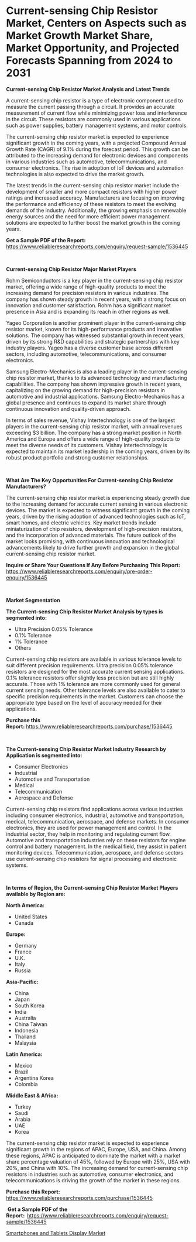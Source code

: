 <p><h1>Current-sensing Chip Resistor Market, Centers on Aspects such as Market Growth Market Share, Market Opportunity, and Projected Forecasts Spanning from 2024 to 2031</h1></p><p><strong>Current-sensing Chip Resistor Market Analysis and Latest Trends</strong></p>
<p><p>A current-sensing chip resistor is a type of electronic component used to measure the current passing through a circuit. It provides an accurate measurement of current flow while minimizing power loss and interference in the circuit. These resistors are commonly used in various applications such as power supplies, battery management systems, and motor controls.</p><p>The current-sensing chip resistor market is expected to experience significant growth in the coming years, with a projected Compound Annual Growth Rate (CAGR) of 9.1% during the forecast period. This growth can be attributed to the increasing demand for electronic devices and components in various industries such as automotive, telecommunications, and consumer electronics. The rise in adoption of IoT devices and automation technologies is also expected to drive the market growth.</p><p>The latest trends in the current-sensing chip resistor market include the development of smaller and more compact resistors with higher power ratings and increased accuracy. Manufacturers are focusing on improving the performance and efficiency of these resistors to meet the evolving demands of the industry. Additionally, the growing emphasis on renewable energy sources and the need for more efficient power management solutions are expected to further boost the market growth in the coming years.</p></p>
<p><strong>Get a Sample PDF of the Report:&nbsp;</strong> <a href="https://www.reliableresearchreports.com/enquiry/request-sample/1536445">https://www.reliableresearchreports.com/enquiry/request-sample/1536445</a></p>
<p>&nbsp;</p>
<p><strong>Current-sensing Chip Resistor Major Market Players</strong></p>
<p><p>Rohm Semiconductors is a key player in the current-sensing chip resistor market, offering a wide range of high-quality products to meet the increasing demand for precision resistors in various industries. The company has shown steady growth in recent years, with a strong focus on innovation and customer satisfaction. Rohm has a significant market presence in Asia and is expanding its reach in other regions as well.</p><p>Yageo Corporation is another prominent player in the current-sensing chip resistor market, known for its high-performance products and innovative solutions. The company has witnessed substantial growth in recent years, driven by its strong R&D capabilities and strategic partnerships with key industry players. Yageo has a diverse customer base across different sectors, including automotive, telecommunications, and consumer electronics.</p><p>Samsung Electro-Mechanics is also a leading player in the current-sensing chip resistor market, thanks to its advanced technology and manufacturing capabilities. The company has shown impressive growth in recent years, capitalizing on the growing demand for high-precision resistors in automotive and industrial applications. Samsung Electro-Mechanics has a global presence and continues to expand its market share through continuous innovation and quality-driven approach.</p><p>In terms of sales revenue, Vishay Intertechnology is one of the largest players in the current-sensing chip resistor market, with annual revenues exceeding $3 billion. The company has a strong market position in North America and Europe and offers a wide range of high-quality products to meet the diverse needs of its customers. Vishay Intertechnology is expected to maintain its market leadership in the coming years, driven by its robust product portfolio and strong customer relationships.</p></p>
<p>&nbsp;</p>
<p><strong>What Are The Key Opportunities For Current-sensing Chip Resistor Manufacturers?</strong></p>
<p><p>The current-sensing chip resistor market is experiencing steady growth due to the increasing demand for accurate current sensing in various electronic devices. The market is expected to witness significant growth in the coming years, driven by the rising adoption of advanced technologies such as IoT, smart homes, and electric vehicles. Key market trends include miniaturization of chip resistors, development of high-precision resistors, and the incorporation of advanced materials. The future outlook of the market looks promising, with continuous innovation and technological advancements likely to drive further growth and expansion in the global current-sensing chip resistor market.</p></p>
<p><strong>Inquire or Share Your Questions If Any Before Purchasing This Report:</strong> <a href="https://www.reliableresearchreports.com/enquiry/pre-order-enquiry/1536445">https://www.reliableresearchreports.com/enquiry/pre-order-enquiry/1536445</a></p>
<p>&nbsp;</p>
<p><strong>Market Segmentation</strong></p>
<p><strong>The Current-sensing Chip Resistor Market Analysis by types is segmented into:</strong></p>
<p><ul><li>Ultra Precision 0.05% Tolerance</li><li>0.1% Tolerance</li><li>1% Tolerance</li><li>Others</li></ul></p>
<p><p>Current-sensing chip resistors are available in various tolerance levels to suit different precision requirements. Ultra precision 0.05% tolerance resistors are designed for the most accurate current sensing applications. 0.1% tolerance resistors offer slightly less precision but are still highly accurate. Those with 1% tolerance are more commonly used for general current sensing needs. Other tolerance levels are also available to cater to specific precision requirements in the market. Customers can choose the appropriate type based on the level of accuracy needed for their applications.</p></p>
<p><strong>Purchase this Report:&nbsp;</strong><a href="https://www.reliableresearchreports.com/purchase/1536445">https://www.reliableresearchreports.com/purchase/1536445</a></p>
<p>&nbsp;</p>
<p><strong>The Current-sensing Chip Resistor Market Industry Research by Application is segmented into:</strong></p>
<p><ul><li>Consumer Electronics</li><li>Industrial</li><li>Automotive and Transportation</li><li>Medical</li><li>Telecommunication</li><li>Aerospace and Defense</li></ul></p>
<p><p>Current-sensing chip resistors find applications across various industries including consumer electronics, industrial, automotive and transportation, medical, telecommunication, aerospace, and defense markets. In consumer electronics, they are used for power management and control. In the industrial sector, they help in monitoring and regulating current flow. Automotive and transportation industries rely on these resistors for engine control and battery management. In the medical field, they assist in patient monitoring devices. Telecommunication, aerospace, and defense sectors use current-sensing chip resistors for signal processing and electronic systems.</p></p>
<p>&nbsp;</p>
<p><strong>In terms of Region, the Current-sensing Chip Resistor Market Players available by Region are:</strong></p>
<p>
    <p> <strong> North America: </strong>
        <ul>
            <li>United States</li>
            <li>Canada</li>
        </ul>
        </p> 
    <p> <strong> Europe: </strong>
        <ul>
            <li>Germany</li>
            <li>France</li>
            <li>U.K.</li>
            <li>Italy</li>
            <li>Russia</li>
        </ul>
        </p> 
    <p> <strong> Asia-Pacific: </strong>
        <ul>
            <li>China</li>
            <li>Japan</li>
            <li>South Korea</li>
            <li>India</li>
            <li>Australia</li>
            <li>China Taiwan</li>
            <li>Indonesia</li>
            <li>Thailand</li>
            <li>Malaysia</li>
        </ul>
        </p> 
    <p> <strong> Latin America: </strong>
        <ul>
            <li>Mexico</li>
            <li>Brazil</li>
            <li>Argentina Korea</li>
            <li>Colombia</li>
        </ul>
        </p> 
    <p> <strong> Middle East & Africa: </strong>
        <ul>
            <li>Turkey</li>
            <li>Saudi</li>
            <li>Arabia</li>
            <li>UAE</li>
            <li>Korea</li>
        </ul>
    </p>
    </p>
<p><p>The current-sensing chip resistor market is expected to experience significant growth in the regions of APAC, Europe, USA, and China. Among these regions, APAC is anticipated to dominate the market with a market share percentage valuation of 45%, followed by Europe with 25%, USA with 20%, and China with 10%. The increasing demand for current-sensing chip resistors in industries such as automotive, consumer electronics, and telecommunications is driving the growth of the market in these regions.</p></p>
<p><strong>Purchase this Report: </strong><a href="https://www.reliableresearchreports.com/purchase/1536445">https://www.reliableresearchreports.com/purchase/1536445</a></p>
<p>&nbsp;<strong>Get a Sample PDF of the Report:&nbsp;&nbsp;</strong><a href="https://www.reliableresearchreports.com/enquiry/request-sample/1536445">https://www.reliableresearchreports.com/enquiry/request-sample/1536445</a></p>
<p><strong></strong></p>
<p><p><a href="https://github.com/mabutironaldo/Market-Research-Report-List-3/blob/main/smartphones-and-tablets-display-market.md">Smartphones and Tablets Display Market</a></p></p>